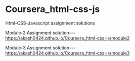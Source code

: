 # Coursera_html-css-js
Html-CSS-Javascript assignment solutions

Module-2 Assignment solution---
https://akash0424.github.io/Coursera_html-css-js/module2

Module-3 Assignment solution---
https://akash0424.github.io/Coursera_html-css-js/module3
